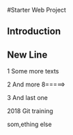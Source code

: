 #Starter Web Project

## Introduction

## New Line


1 Some more texts

2 And more 8=====>


3 And last one

2018 Git training

som,ething else